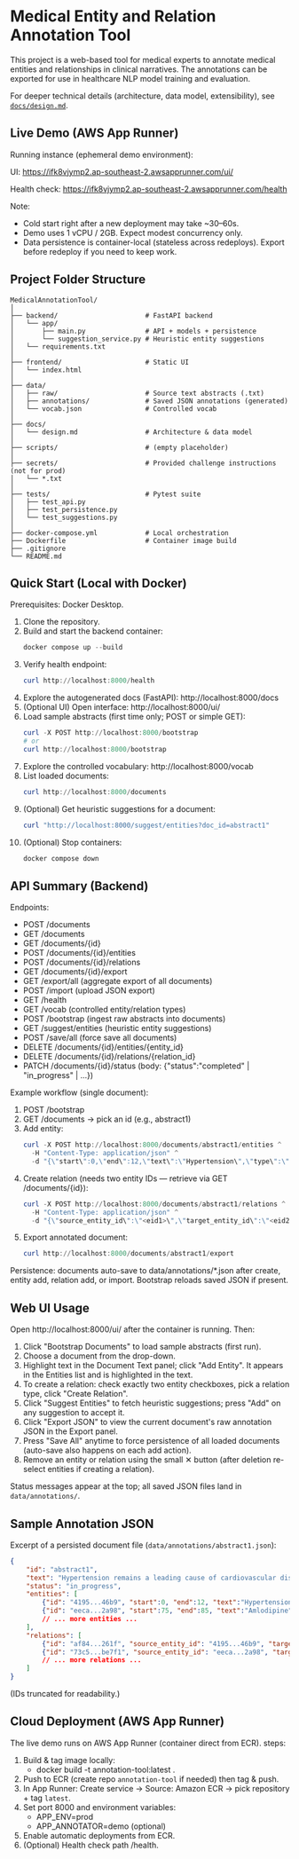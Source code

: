 # Medical Entity and Relation Annotation Tool

This project is a web-based tool for medical experts to annotate medical entities and relationships in clinical narratives. The annotations can be exported for use in healthcare NLP model training and evaluation.

For deeper technical details (architecture, data model, extensibility), see [`docs/design.md`](docs/design.md).

## Live Demo (AWS App Runner)
Running instance (ephemeral demo environment):

UI: https://ifk8vjymp2.ap-southeast-2.awsapprunner.com/ui/

Health check: https://ifk8vjymp2.ap-southeast-2.awsapprunner.com/health

Note:
- Cold start right after a new deployment may take ~30–60s.
- Demo uses 1 vCPU / 2GB. Expect modest concurrency only.
- Data persistence is container-local (stateless across redeploys). Export before redeploy if you need to keep work.

## Project Folder Structure

```
MedicalAnnotationTool/
│
├── backend/                      # FastAPI backend
│   └── app/
│       ├── main.py               # API + models + persistence
│       └── suggestion_service.py # Heuristic entity suggestions
│   └── requirements.txt
│
├── frontend/                     # Static UI
│   └── index.html
│
├── data/
│   ├── raw/                      # Source text abstracts (.txt)
│   ├── annotations/              # Saved JSON annotations (generated)
│   └── vocab.json                # Controlled vocab
│
├── docs/
│   └── design.md                 # Architecture & data model
│
├── scripts/                      # (empty placeholder)
│
├── secrets/                      # Provided challenge instructions (not for prod)
│   └── *.txt
│
├── tests/                        # Pytest suite
│   ├── test_api.py
│   ├── test_persistence.py
│   └── test_suggestions.py
│
├── docker-compose.yml            # Local orchestration
├── Dockerfile                    # Container image build
├── .gitignore
└── README.md
```

## Quick Start (Local with Docker)

Prerequisites: Docker Desktop.

1. Clone the repository.
2. Build and start the backend container:
	```powershell
	docker compose up --build
	```
3. Verify health endpoint:
	```powershell
	curl http://localhost:8000/health
	```
4. Explore the autogenerated docs (FastAPI): http://localhost:8000/docs
5. (Optional UI) Open interface: http://localhost:8000/ui/
6. Load sample abstracts (first time only; POST or simple GET):
	```powershell
	curl -X POST http://localhost:8000/bootstrap
	# or
	curl http://localhost:8000/bootstrap
	```
7. Explore the controlled vocabulary: http://localhost:8000/vocab
8. List loaded documents:
	```powershell
	curl http://localhost:8000/documents
	```
9. (Optional) Get heuristic suggestions for a document:
	```powershell
	curl "http://localhost:8000/suggest/entities?doc_id=abstract1"
	```
10. (Optional) Stop containers:
	```powershell
	docker compose down
	```

## API Summary (Backend)
Endpoints:
- POST /documents
- GET /documents
- GET /documents/{id}
- POST /documents/{id}/entities
- POST /documents/{id}/relations
- GET /documents/{id}/export
- GET /export/all (aggregate export of all documents)
- POST /import (upload JSON export)
- GET /health
- GET /vocab (controlled entity/relation types)
- POST /bootstrap (ingest raw abstracts into documents)
- GET /suggest/entities (heuristic entity suggestions)
- POST /save/all (force save all documents)
- DELETE /documents/{id}/entities/{entity_id}
- DELETE /documents/{id}/relations/{relation_id}
- PATCH /documents/{id}/status (body: {"status":"completed" | "in_progress" | ...})

Example workflow (single document):
1. POST /bootstrap
2. GET /documents -> pick an id (e.g., abstract1)
3. Add entity:
	```powershell
	curl -X POST http://localhost:8000/documents/abstract1/entities ^
	  -H "Content-Type: application/json" ^
	  -d "{\"start\":0,\"end\":12,\"text\":\"Hypertension\",\"type\":\"Disease\"}"
	```
4. Create relation (needs two entity IDs — retrieve via GET /documents/{id}):
	```powershell
	curl -X POST http://localhost:8000/documents/abstract1/relations ^
	  -H "Content-Type: application/json" ^
	  -d "{\"source_entity_id\":\"<eid1>\",\"target_entity_id\":\"<eid2>\",\"relation_type\":\"treats\"}"
	```
5. Export annotated document:
	```powershell
	curl http://localhost:8000/documents/abstract1/export
	```

Persistence: documents auto-save to data/annotations/*.json after create, entity add, relation add, or import. Bootstrap reloads saved JSON if present.

## Web UI Usage

Open http://localhost:8000/ui/ after the container is running. Then:

1. Click "Bootstrap Documents" to load sample abstracts (first run).
2. Choose a document from the drop-down.
3. Highlight text in the Document Text panel; click "Add Entity". It appears in the Entities list and is highlighted in the text.
4. To create a relation: check exactly two entity checkboxes, pick a relation type, click "Create Relation".
5. Click "Suggest Entities" to fetch heuristic suggestions; press "Add" on any suggestion to accept it.
6. Click "Export JSON" to view the current document's raw annotation JSON in the Export panel.
7. Press "Save All" anytime to force persistence of all loaded documents (auto-save also happens on each add action).
8. Remove an entity or relation using the small ✕ button (after deletion re-select entities if creating a relation).

Status messages appear at the top; all saved JSON files land in `data/annotations/`.

## Sample Annotation JSON

Excerpt of a persisted document file (`data/annotations/abstract1.json`):

```json
{
	"id": "abstract1",
	"text": "Hypertension remains a leading cause of cardiovascular disease and stroke. Amlodipine, ...",
	"status": "in_progress",
	"entities": [
		{"id": "4195...46b9", "start":0, "end":12, "text":"Hypertension", "type":"Disease", "annotator": null, "timestamp": "2025-08-22T10:09:36.680464"},
		{"id": "eeca...2a98", "start":75, "end":85, "text":"Amlodipine", "type":"Medication", "annotator": null, "timestamp": "2025-08-22T10:09:38.476035"}
		// ... more entities ...
	],
	"relations": [
		{"id": "af84...261f", "source_entity_id": "4195...46b9", "target_entity_id": "eeca...2a98", "relation_type": "causes", "direction": "forward", "annotator": null, "timestamp": "2025-08-22T10:13:51.157282"},
		{"id": "73c5...be7f1", "source_entity_id": "eeca...2a98", "target_entity_id": "56b4...9e57", "relation_type": "treats", "direction": "forward", "annotator": null, "timestamp": "2025-08-22T10:18:43.106154"}
		// ... more relations ...
	]
}
```

(IDs truncated for readability.)

## Cloud Deployment (AWS App Runner)

The live demo runs on AWS App Runner (container direct from ECR). steps:

1. Build & tag image locally:
	- docker build -t annotation-tool:latest .
2. Push to ECR (create repo `annotation-tool` if needed) then tag & push.
3. In App Runner: Create service → Source: Amazon ECR → pick repository + tag `latest`.
4. Set port 8000 and environment variables:
	- APP_ENV=prod
	- APP_ANNOTATOR=demo (optional)
5. Enable automatic deployments from ECR.
6. (Optional) Health check path /health.



